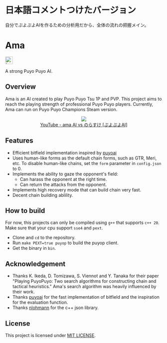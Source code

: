 # 日本語コメントつけたバージョン
自分でぷよぷよAIを作るための分析用だから、全体の流れの把握メイン。

# Ama
<a href="https://ko-fi.com/citrus610">
    <img
        src="https://img.shields.io/badge/Ko--fi-Support%20me%20on%20Ko--fi-FF5E5B?logo=kofi&logoColor=white"
        alt="ko-fi"
        height="24em"
    >
</a>

A strong Puyo Puyo AI.

## Overview
Ama is an AI created to play Puyo Puyo Tsu 1P and PVP. This project aims to reach the playing strength of professional Puyo Puyo players. Currently, Ama can run on Puyo Puyo Champions Steam version.
<p align="center">
    <a href="https://www.youtube.com/watch?v=LQiWRFNRknk">
        <img src="https://img.youtube.com/vi/LQiWRFNRknk/0.jpg">
        <br />
        YouTube - ama AI vs のらすけ [ぷよぷよAI]
    </a>
</p>

## Features
- Efficient bitfield implementation inspired by [puyoai](https://github.com/puyoai/puyoai)
- Uses human-like forms as the default chain forms, such as GTR, Meri, etc. To disable human-like chains, set the `form` parameter in `config.json` to 0.
- Implements the ability to gaze the opponent's field:
  - Can harass the opponent at the right time.
  - Can return the attacks from the opponent.
- Implements high recovery mode that can build chain very fast.
- Decent chain building ablility.

## How to build
For now, this projects can only be compiled using `g++` that supports `c++ 20`. Make sure that your cpu support `sse4` and `pext`.
- Clone and `cd` to the repository.
- Run `make PEXT=true puyop` to build the puyop client.
- Get the binary in `bin`.

## Acknowledgement
- Thanks K. Ikeda, D. Tomizawa, S. Viennot and Y. Tanaka for their paper "Playing PuyoPuyo: Two search algorithms for constructing chain and tactical heuristics." Ama's search algorithm was heavily influenced by their work.
- Thanks [puyoai](https://github.com/puyoai/puyoai) for the fast implementation of bitfield and the inspiration for the evaluation function.
- Thanks [nlohmann](https://github.com/nlohmann/json) for the c++ json library.

## License
This project is licensed under [MIT LICENSE](LICENSE).
